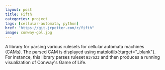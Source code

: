 ```yaml
---
layout: post
title: Fifth
categories: project
tags: [cellular-automata, python]
href: "https://git.jrpotter.com/r/fifth"
image: conway-gol.jpg
---
```


A library for parsing various rulesets for cellular automata machines (CAMs).
The parsed CAM is displayed using [matplotlib](https://matplotlib.org){:target="_blank"}.
For instance, this library parses ruleset `B3/S23` and then produces a running
visualization of Conway's Game of Life.
